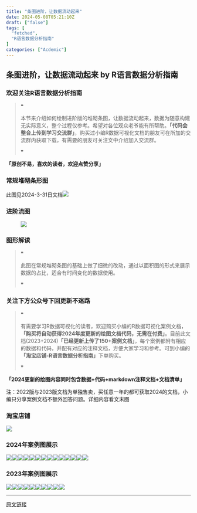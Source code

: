 ```yaml
---
title: "条图进阶，让数据流动起来"
date: 2024-05-08T05:21:10Z
draft: ["false"]
tags: [
  "fetched",
  "R语言数据分析指南"
]
categories: ["Acdemic"]
---
```

条图进阶，让数据流动起来 by R语言数据分析指南
------
<div><section data-tool="mdnice编辑器" data-website="https://www.mdnice.com"><h3 data-tool="mdnice编辑器"><span></span><span><span></span>欢迎关注R语言数据分析指南</span><span></span></h3><blockquote data-tool="mdnice编辑器"><span>❝</span><p>本节来介绍如何绘制进阶版的堆砌条图，让数据流动起来，数据为随意构建无实际意义，整个过程仅参考。希望对各位观众老爷能有所帮助。<strong>「代码会整合上传到学习交流群」</strong>，购买过小编R数据可视化文档的朋友可在所加的交流群内获取下载，有需要的朋友可关注文中介绍加入交流群。</p><span>❞</span></blockquote><p data-tool="mdnice编辑器"><strong>「原创不易，喜欢的读者，欢迎点赞分享」</strong></p><h3 data-tool="mdnice编辑器"><span></span><span><span></span>常规堆砌条形图</span><span></span></h3><p data-tool="mdnice编辑器">此图见2024-3-31日文档<img data-imgfileid="100028283" data-ratio="1.0537037037037038" data-src="https://mmbiz.qpic.cn/mmbiz_png/EibnicgwScTAZK2X1eesF90NKAGW5QicVWOpUhyLic1zbGIfAAr92Ou5icOLzpCREFW8Py9uLxdxjN4icBDvmXYcwTBg/640?wx_fmt=png&amp;from=appmsg" data-type="png" data-w="1080" src="https://mmbiz.qpic.cn/mmbiz_png/EibnicgwScTAZK2X1eesF90NKAGW5QicVWOpUhyLic1zbGIfAAr92Ou5icOLzpCREFW8Py9uLxdxjN4icBDvmXYcwTBg/640?wx_fmt=png&amp;from=appmsg"></p><h3 data-tool="mdnice编辑器"><span></span><span><span></span>进阶流图</span><span></span></h3><figure data-tool="mdnice编辑器"><img data-imgfileid="100028282" data-ratio="0.8444444444444444" data-src="https://mmbiz.qpic.cn/mmbiz_png/EibnicgwScTAZK2X1eesF90NKAGW5QicVWOr3TKibRPt3yrYJYuMPPreMYgSyFZzddAxAa5yKzZTBF1LdKk3nnXhfw/640?wx_fmt=png&amp;from=appmsg" data-type="png" data-w="1080" src="https://mmbiz.qpic.cn/mmbiz_png/EibnicgwScTAZK2X1eesF90NKAGW5QicVWOr3TKibRPt3yrYJYuMPPreMYgSyFZzddAxAa5yKzZTBF1LdKk3nnXhfw/640?wx_fmt=png&amp;from=appmsg"></figure><h3 data-tool="mdnice编辑器"><span></span><span><span></span>图形解读</span><span></span></h3><blockquote data-tool="mdnice编辑器"><span>❝</span><p>此图在常规堆砌条图的基础上做了细微的改动，通过以面积图的形式来展示数据的占比，适合有时间变化的数据使用。</p><span>❞</span></blockquote><h3 data-tool="mdnice编辑器"><span></span><span><span></span>关注下方公众号下回更新不迷路</span><span></span></h3><section><mp-common-profile data-pluginname="mpprofile" data-id="Mzg3MzQzNTYzMw==" data-headimg="http://mmbiz.qpic.cn/mmbiz_png/EibnicgwScTAZF0rpeZII9Ltl26VbVagriczTria1fib3XgjwwHEHFjPzkmGpqWDVVHBSzhENictUM2iavAKiaM5lc9USw/0?wx_fmt=png" data-nickname="R语言数据分析指南" data-alias="YanJANtwo" data-signature="R语言重症爱好者，喜欢绘制各种精美的图表，喜欢的小伙伴可以关注我，跟我一起学习" data-from="0" data-is_biz_ban="0"></mp-common-profile></section><blockquote data-tool="mdnice编辑器"><span>❝</span><p>有需要学习R数据可视化的读者，欢迎购买小编的R数据可视化案例文档，<strong>「购买将自动获得2024年度更新的绘图文档代码，无需在付费」</strong>。目前此文档(2023+2024)<strong>「已经更新上传了150+案例文档」</strong>，每个案例都附有相应的数据和代码，并配有对应的注释文档，方便大家学习和参考。可到小编的<strong>「淘宝店铺-R语言数据分析指南」</strong>下单购买。</p><span>❞</span></blockquote><p data-tool="mdnice编辑器"><strong>「2024更新的绘图内容同时包含数据+代码+markdown注释文档+文档清单」</strong></p><p data-tool="mdnice编辑器">注：2022版与2023版文档为单独售卖，买任意一年的都可获取2024的文档，小编只分享案例文档不额外回答问题。详细内容看文末图</p><h3 data-tool="mdnice编辑器"><span></span><span><span></span>淘宝店铺</span><span></span></h3><p><img data-galleryid="" data-imgfileid="100019415" data-ratio="1.0210420841683367" data-s="300,640" data-src="https://mmbiz.qpic.cn/mmbiz_jpg/EibnicgwScTAbvhPDLGT8NaialEsht92PTYNJWpmVLfoYGic1uha5FyBrDCibibZCLjiazgvpT1XcdwibfVywD2el0VAgg/640?wx_fmt=jpeg" data-type="jpeg" data-w="998" src="https://mmbiz.qpic.cn/mmbiz_jpg/EibnicgwScTAbvhPDLGT8NaialEsht92PTYNJWpmVLfoYGic1uha5FyBrDCibibZCLjiazgvpT1XcdwibfVywD2el0VAgg/640?wx_fmt=jpeg"></p><h3 data-tool="mdnice编辑器"><span></span><span><span></span>2024年案例图展示</span><span></span></h3><p data-tool="mdnice编辑器"><img data-imgfileid="100028279" data-ratio="0.4255555555555556" data-src="https://mmbiz.qpic.cn/mmbiz_png/EibnicgwScTAZK2X1eesF90NKAGW5QicVWOhUbntFUZQViagfMA6qL38cmyEU47PzxwTWbcYibibtnchZDogiccsu1q9A/640?wx_fmt=png&amp;from=appmsg" data-type="png" data-w="900" src="https://mmbiz.qpic.cn/mmbiz_png/EibnicgwScTAZK2X1eesF90NKAGW5QicVWOhUbntFUZQViagfMA6qL38cmyEU47PzxwTWbcYibibtnchZDogiccsu1q9A/640?wx_fmt=png&amp;from=appmsg"><img data-imgfileid="100028281" data-ratio="0.4255555555555556" data-src="https://mmbiz.qpic.cn/mmbiz_png/EibnicgwScTAZK2X1eesF90NKAGW5QicVWOYtdJ8MRvIw2kQ7MXO4WQ9FSN2cFdm7p6ia6nMbvuibGuuM2QW7Nx59Bg/640?wx_fmt=png&amp;from=appmsg" data-type="png" data-w="900" src="https://mmbiz.qpic.cn/mmbiz_png/EibnicgwScTAZK2X1eesF90NKAGW5QicVWOYtdJ8MRvIw2kQ7MXO4WQ9FSN2cFdm7p6ia6nMbvuibGuuM2QW7Nx59Bg/640?wx_fmt=png&amp;from=appmsg"><img data-imgfileid="100028280" data-ratio="0.48148148148148145" data-src="https://mmbiz.qpic.cn/mmbiz_png/EibnicgwScTAZK2X1eesF90NKAGW5QicVWOtkM6DqqacibjNhwTjPYsVZO9s0jhDwZed3mSxM66Z8mRaDAIBnicNbzg/640?wx_fmt=png&amp;from=appmsg" data-type="png" data-w="1080" src="https://mmbiz.qpic.cn/mmbiz_png/EibnicgwScTAZK2X1eesF90NKAGW5QicVWOtkM6DqqacibjNhwTjPYsVZO9s0jhDwZed3mSxM66Z8mRaDAIBnicNbzg/640?wx_fmt=png&amp;from=appmsg"><img data-imgfileid="100028285" data-ratio="0.4255555555555556" data-src="https://mmbiz.qpic.cn/mmbiz_png/EibnicgwScTAZK2X1eesF90NKAGW5QicVWOjK2k7Z4uAibJyFFvagonwAsxZlhaI53knsSnq8htXCQJde0sxDzeoaA/640?wx_fmt=png&amp;from=appmsg" data-type="png" data-w="900" src="https://mmbiz.qpic.cn/mmbiz_png/EibnicgwScTAZK2X1eesF90NKAGW5QicVWOjK2k7Z4uAibJyFFvagonwAsxZlhaI53knsSnq8htXCQJde0sxDzeoaA/640?wx_fmt=png&amp;from=appmsg"><img data-imgfileid="100028284" data-ratio="0.4255555555555556" data-src="https://mmbiz.qpic.cn/mmbiz_png/EibnicgwScTAZK2X1eesF90NKAGW5QicVWOicsK5ZcOl2PB66zofCeqlAmQ2SQdVZzhYf1ib6ayicTicHLkgobtUMEzibQ/640?wx_fmt=png&amp;from=appmsg" data-type="png" data-w="900" src="https://mmbiz.qpic.cn/mmbiz_png/EibnicgwScTAZK2X1eesF90NKAGW5QicVWOicsK5ZcOl2PB66zofCeqlAmQ2SQdVZzhYf1ib6ayicTicHLkgobtUMEzibQ/640?wx_fmt=png&amp;from=appmsg"><img data-imgfileid="100028286" data-ratio="0.4255555555555556" data-src="https://mmbiz.qpic.cn/mmbiz_png/EibnicgwScTAZK2X1eesF90NKAGW5QicVWOWicO1hcDcrvVKdL1uepruCbcJDQf5VPMQJ3tbHQY7BiaV1CjereuvH5g/640?wx_fmt=png&amp;from=appmsg" data-type="png" data-w="900" src="https://mmbiz.qpic.cn/mmbiz_png/EibnicgwScTAZK2X1eesF90NKAGW5QicVWOWicO1hcDcrvVKdL1uepruCbcJDQf5VPMQJ3tbHQY7BiaV1CjereuvH5g/640?wx_fmt=png&amp;from=appmsg"><img data-imgfileid="100028288" data-ratio="0.4255555555555556" data-src="https://mmbiz.qpic.cn/mmbiz_png/EibnicgwScTAZK2X1eesF90NKAGW5QicVWO6ZotDM6nDxvgSW3r2zOScZMznKNiaVwcMq3qOmLlkzKK9siaweSs1XQw/640?wx_fmt=png&amp;from=appmsg" data-type="png" data-w="900" src="https://mmbiz.qpic.cn/mmbiz_png/EibnicgwScTAZK2X1eesF90NKAGW5QicVWO6ZotDM6nDxvgSW3r2zOScZMznKNiaVwcMq3qOmLlkzKK9siaweSs1XQw/640?wx_fmt=png&amp;from=appmsg"><img data-imgfileid="100028287" data-ratio="0.4255555555555556" data-src="https://mmbiz.qpic.cn/mmbiz_png/EibnicgwScTAZK2X1eesF90NKAGW5QicVWOqaicicGHthiaQpelCjjobyiaMhCNuU41Hmhhb4WHicV3SynnlZo0IQNiakvg/640?wx_fmt=png&amp;from=appmsg" data-type="png" data-w="900" src="https://mmbiz.qpic.cn/mmbiz_png/EibnicgwScTAZK2X1eesF90NKAGW5QicVWOqaicicGHthiaQpelCjjobyiaMhCNuU41Hmhhb4WHicV3SynnlZo0IQNiakvg/640?wx_fmt=png&amp;from=appmsg"><img data-imgfileid="100028289" data-ratio="0.4255555555555556" data-src="https://mmbiz.qpic.cn/mmbiz_png/EibnicgwScTAZK2X1eesF90NKAGW5QicVWOyEEMlPznXnMc0iceGGgPKw3sHJCARDAC2QHXUKLibOibNASNNxAj22fMg/640?wx_fmt=png&amp;from=appmsg" data-type="png" data-w="900" src="https://mmbiz.qpic.cn/mmbiz_png/EibnicgwScTAZK2X1eesF90NKAGW5QicVWOyEEMlPznXnMc0iceGGgPKw3sHJCARDAC2QHXUKLibOibNASNNxAj22fMg/640?wx_fmt=png&amp;from=appmsg"><img data-imgfileid="100028290" data-ratio="0.4255555555555556" data-src="https://mmbiz.qpic.cn/mmbiz_png/EibnicgwScTAZK2X1eesF90NKAGW5QicVWOqFckVctHhj5UhCYsE6x46UiciaguvCFicDbQp62H069rpnUQoaXQBXyJQ/640?wx_fmt=png&amp;from=appmsg" data-type="png" data-w="900" src="https://mmbiz.qpic.cn/mmbiz_png/EibnicgwScTAZK2X1eesF90NKAGW5QicVWOqFckVctHhj5UhCYsE6x46UiciaguvCFicDbQp62H069rpnUQoaXQBXyJQ/640?wx_fmt=png&amp;from=appmsg"><img data-imgfileid="100028292" data-ratio="0.4255555555555556" data-src="https://mmbiz.qpic.cn/mmbiz_png/EibnicgwScTAZK2X1eesF90NKAGW5QicVWO9S4XjbHStGbIrdPSt2X3mSkJfVqzn14CygXTfjdiblCQ3icy99PPSzMg/640?wx_fmt=png&amp;from=appmsg" data-type="png" data-w="900" src="https://mmbiz.qpic.cn/mmbiz_png/EibnicgwScTAZK2X1eesF90NKAGW5QicVWO9S4XjbHStGbIrdPSt2X3mSkJfVqzn14CygXTfjdiblCQ3icy99PPSzMg/640?wx_fmt=png&amp;from=appmsg"><img data-imgfileid="100028293" data-ratio="0.4255555555555556" data-src="https://mmbiz.qpic.cn/mmbiz_png/EibnicgwScTAZK2X1eesF90NKAGW5QicVWOTteS0Qhe7pHf5Ue7qbqoUJzIGuRGDRLibfux4UWFBrb3NdyYQlGMdXw/640?wx_fmt=png&amp;from=appmsg" data-type="png" data-w="900" src="https://mmbiz.qpic.cn/mmbiz_png/EibnicgwScTAZK2X1eesF90NKAGW5QicVWOTteS0Qhe7pHf5Ue7qbqoUJzIGuRGDRLibfux4UWFBrb3NdyYQlGMdXw/640?wx_fmt=png&amp;from=appmsg"><img data-imgfileid="100028291" data-ratio="0.4255555555555556" data-src="https://mmbiz.qpic.cn/mmbiz_png/EibnicgwScTAZK2X1eesF90NKAGW5QicVWO1yKQYflNgtEGic1UlPAZYl2kk5TI5JuRIAqRAzZdEbIJ2B6dQAzerQw/640?wx_fmt=png&amp;from=appmsg" data-type="png" data-w="900" src="https://mmbiz.qpic.cn/mmbiz_png/EibnicgwScTAZK2X1eesF90NKAGW5QicVWO1yKQYflNgtEGic1UlPAZYl2kk5TI5JuRIAqRAzZdEbIJ2B6dQAzerQw/640?wx_fmt=png&amp;from=appmsg"><img data-imgfileid="100028294" data-ratio="0.4255555555555556" data-src="https://mmbiz.qpic.cn/mmbiz_png/EibnicgwScTAZK2X1eesF90NKAGW5QicVWOrVialQh2VpXjJEmUicIPDOxqCktncq5H8waN9UFHEdIpiaztgB8jS4MZA/640?wx_fmt=png&amp;from=appmsg" data-type="png" data-w="900" src="https://mmbiz.qpic.cn/mmbiz_png/EibnicgwScTAZK2X1eesF90NKAGW5QicVWOrVialQh2VpXjJEmUicIPDOxqCktncq5H8waN9UFHEdIpiaztgB8jS4MZA/640?wx_fmt=png&amp;from=appmsg"></p><h3 data-tool="mdnice编辑器"><span></span><span><span></span>2023年案例图展示</span><span></span></h3><p data-tool="mdnice编辑器"><img data-imgfileid="100028297" data-ratio="0.4255555555555556" data-src="https://mmbiz.qpic.cn/mmbiz_png/EibnicgwScTAZK2X1eesF90NKAGW5QicVWOTQW7P9gDOUHP03FIicMFoRkVslu0aShndlGrIJSCmreee2zcV2g3spQ/640?wx_fmt=png&amp;from=appmsg" data-type="png" data-w="900" src="https://mmbiz.qpic.cn/mmbiz_png/EibnicgwScTAZK2X1eesF90NKAGW5QicVWOTQW7P9gDOUHP03FIicMFoRkVslu0aShndlGrIJSCmreee2zcV2g3spQ/640?wx_fmt=png&amp;from=appmsg"><img data-imgfileid="100028296" data-ratio="0.4255555555555556" data-src="https://mmbiz.qpic.cn/mmbiz_png/EibnicgwScTAZK2X1eesF90NKAGW5QicVWO1ee5KYjMqpZANRh0ZjLUs96icKyfcCVibicFVaPmmKzZCgf25NPG76LsA/640?wx_fmt=png&amp;from=appmsg" data-type="png" data-w="900" src="https://mmbiz.qpic.cn/mmbiz_png/EibnicgwScTAZK2X1eesF90NKAGW5QicVWO1ee5KYjMqpZANRh0ZjLUs96icKyfcCVibicFVaPmmKzZCgf25NPG76LsA/640?wx_fmt=png&amp;from=appmsg"><img data-imgfileid="100028295" data-ratio="0.4255555555555556" data-src="https://mmbiz.qpic.cn/mmbiz_png/EibnicgwScTAZK2X1eesF90NKAGW5QicVWOiaApqibelGuZjpDZNWj1Dmk3bgQjSwRibeKkbD9QEzSSJknJbAmxpl3Nw/640?wx_fmt=png&amp;from=appmsg" data-type="png" data-w="900" src="https://mmbiz.qpic.cn/mmbiz_png/EibnicgwScTAZK2X1eesF90NKAGW5QicVWOiaApqibelGuZjpDZNWj1Dmk3bgQjSwRibeKkbD9QEzSSJknJbAmxpl3Nw/640?wx_fmt=png&amp;from=appmsg"><img data-imgfileid="100028298" data-ratio="0.4255555555555556" data-src="https://mmbiz.qpic.cn/mmbiz_png/EibnicgwScTAZK2X1eesF90NKAGW5QicVWOMyYpKHy6qRHEnSmxlY6X1HwoicgwWyENFEeiaZNpQAC5egVGmJLdUHdA/640?wx_fmt=png&amp;from=appmsg" data-type="png" data-w="900" src="https://mmbiz.qpic.cn/mmbiz_png/EibnicgwScTAZK2X1eesF90NKAGW5QicVWOMyYpKHy6qRHEnSmxlY6X1HwoicgwWyENFEeiaZNpQAC5egVGmJLdUHdA/640?wx_fmt=png&amp;from=appmsg"><img data-imgfileid="100028303" data-ratio="0.4255555555555556" data-src="https://mmbiz.qpic.cn/mmbiz_png/EibnicgwScTAZK2X1eesF90NKAGW5QicVWOKpocjBE5USlLJ0t4nUnS44UTicT0NTFXnLS1HnTv9ZNozdCZMkoFgsw/640?wx_fmt=png&amp;from=appmsg" data-type="png" data-w="900" src="https://mmbiz.qpic.cn/mmbiz_png/EibnicgwScTAZK2X1eesF90NKAGW5QicVWOKpocjBE5USlLJ0t4nUnS44UTicT0NTFXnLS1HnTv9ZNozdCZMkoFgsw/640?wx_fmt=png&amp;from=appmsg"><img data-imgfileid="100028302" data-ratio="0.4255555555555556" data-src="https://mmbiz.qpic.cn/mmbiz_png/EibnicgwScTAZK2X1eesF90NKAGW5QicVWO9Ky4A8OIzib2FGaxMbE5HH6OicB1eSmNmXUiahUCicCiboy3eiadL1mJb07w/640?wx_fmt=png&amp;from=appmsg" data-type="png" data-w="900" src="https://mmbiz.qpic.cn/mmbiz_png/EibnicgwScTAZK2X1eesF90NKAGW5QicVWO9Ky4A8OIzib2FGaxMbE5HH6OicB1eSmNmXUiahUCicCiboy3eiadL1mJb07w/640?wx_fmt=png&amp;from=appmsg"><img data-imgfileid="100028300" data-ratio="0.4255555555555556" data-src="https://mmbiz.qpic.cn/mmbiz_png/EibnicgwScTAZK2X1eesF90NKAGW5QicVWOfda4ibN2mMKJXCoQ0apZ6fOC1GVuT0NQAs2MfLuShu2xDiaEmyTjAtZw/640?wx_fmt=png&amp;from=appmsg" data-type="png" data-w="900" src="https://mmbiz.qpic.cn/mmbiz_png/EibnicgwScTAZK2X1eesF90NKAGW5QicVWOfda4ibN2mMKJXCoQ0apZ6fOC1GVuT0NQAs2MfLuShu2xDiaEmyTjAtZw/640?wx_fmt=png&amp;from=appmsg"><img data-imgfileid="100028301" data-ratio="0.4255555555555556" data-src="https://mmbiz.qpic.cn/mmbiz_png/EibnicgwScTAZK2X1eesF90NKAGW5QicVWOibCCpN9y6rfias3w9YaCib46TuWPibHNhpuuZ5dQCnIGPvKcQoJwrRSSkg/640?wx_fmt=png&amp;from=appmsg" data-type="png" data-w="900" src="https://mmbiz.qpic.cn/mmbiz_png/EibnicgwScTAZK2X1eesF90NKAGW5QicVWOibCCpN9y6rfias3w9YaCib46TuWPibHNhpuuZ5dQCnIGPvKcQoJwrRSSkg/640?wx_fmt=png&amp;from=appmsg"><img data-imgfileid="100028299" data-ratio="0.4255555555555556" data-src="https://mmbiz.qpic.cn/mmbiz_png/EibnicgwScTAZK2X1eesF90NKAGW5QicVWOKWB8kwvP0VLKtRuQ6Q50icOEmvHd4ZbxvlJ5AEicptgg4J9xhLdouVtA/640?wx_fmt=png&amp;from=appmsg" data-type="png" data-w="900" src="https://mmbiz.qpic.cn/mmbiz_png/EibnicgwScTAZK2X1eesF90NKAGW5QicVWOKWB8kwvP0VLKtRuQ6Q50icOEmvHd4ZbxvlJ5AEicptgg4J9xhLdouVtA/640?wx_fmt=png&amp;from=appmsg"><img data-imgfileid="100028308" data-ratio="0.6175925925925926" data-src="https://mmbiz.qpic.cn/mmbiz_png/EibnicgwScTAZK2X1eesF90NKAGW5QicVWORuEnsRL3yDmbliapMr1Obn0Dx7vuMD6deAO9uZFF6IpREC9LX444oGA/640?wx_fmt=png&amp;from=appmsg" data-type="png" data-w="1080" src="https://mmbiz.qpic.cn/mmbiz_png/EibnicgwScTAZK2X1eesF90NKAGW5QicVWORuEnsRL3yDmbliapMr1Obn0Dx7vuMD6deAO9uZFF6IpREC9LX444oGA/640?wx_fmt=png&amp;from=appmsg"></p></section><p><mp-style-type data-value="3"></mp-style-type></p></div>  
<hr>
<a href="https://mp.weixin.qq.com/s/i928nJeeIlKr5BATCz7rDQ",target="_blank" rel="noopener noreferrer">原文链接</a>
